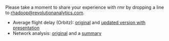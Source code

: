 Please take a moment to share your experience with rmr by dropping a line to rhadoop@revolutionanalytics.com.

* Average flight delay (Orbitz): [original](http://github.com/jseidman/hadoop-R/tree/master/airline/src/deptdelay_by_month/R/rmr) and [updated version with presentation](https://jeffreybreen.wordpress.com/2012/03/10/big-data-step-by-step-slides/)
* Network analysis: [original](http://thinkaurelius.com/2012/02/05/graph-degree-distributions-using-r-over-hadoop/) and a [summary](http://blog.revolutionanalytics.com/2012/05/facebook-class-social-network-analysis-with-r-and-hadoop.html)